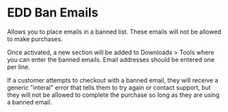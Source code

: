 EDD Ban Emails
==============

Allows you to place emails in a banned list. These emails will not be allowed to make purchases.

Once activated, a new section will be added to Downloads > Tools where you can enter the banned emails. Email addresses should be entered one per line.

If a customer attempts to checkout with a banned email, they will receive a generic "interal" error that tells them to try again or contact support, but they will not be allowed to complete the purchase so long as they are using a banned email.
